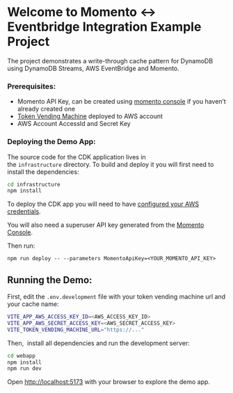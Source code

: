 # Welcome to Momento <-> Eventbridge Integration Example Project

The project demonstrates a write-through cache pattern for DynamoDB using DynamoDB Streams, AWS EventBridge and Momento.

### **Prerequisites:**

- Momento API Key, can be created using [momento console](https://console.gomomento.com/) if you haven’t already created one
- [Token Vending Machine](https://github.com/momentohq/client-sdk-javascript/tree/main/examples/nodejs/token-vending-machine) deployed to AWS account
- AWS Account AccessId and Secret Key

### **Deploying the Demo App:**

The source code for the CDK application lives in the `infrastructure` directory. To build and deploy it you will first need to install the dependencies:

```bash
cd infrastructure
npm install
```

To deploy the CDK app you will need to have [configured your AWS credentials](https://docs.aws.amazon.com/cli/latest/userguide/cli-chap-authentication.html#cli-chap-authentication-precedence).

You will also need a superuser API key generated from the [Momento Console](https://console.gomomento.com/).

Then run:

```tsx
npm run deploy -- --parameters MomentoApiKey=<YOUR_MOMENTO_API_KEY>
```

## **Running the Demo:**

First, edit the `.env.development` file with your token vending machine url and your cache name:

```bash
VITE_APP_AWS_ACCESS_KEY_ID=<AWS_ACCESS_KEY_ID>
VITE_APP_AWS_SECRET_ACCESS_KEY=<AWS_SECRET_ACCESS_KEY>
VITE_TOKEN_VENDING_MACHINE_URL="https://..."
```

Then,  install all dependencies and run the development server:

```bash
cd webapp
npm install
npm run dev
```

Open [http://localhost:5173](http://localhost:5173/) with your browser to explore the demo app.
